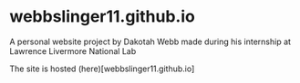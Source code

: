 # webbslinger11.github.io
A personal website project by Dakotah Webb made during his internship at Lawrence Livermore National Lab

The site is hosted (here)[webbslinger11.github.io]
